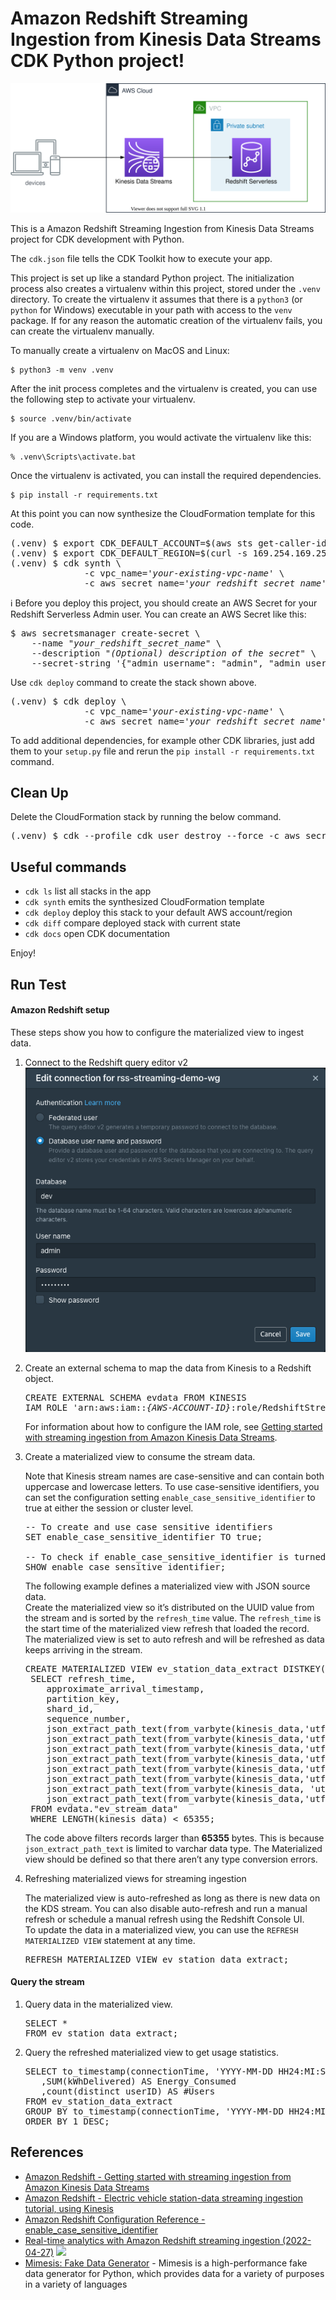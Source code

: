
# Amazon Redshift Streaming Ingestion from Kinesis Data Streams CDK Python project!

![redshift_streaming_ingestion_from_kinesis_data_streams](./redshift_streaming_from_kds.svg)

This is a Amazon Redshift Streaming Ingestion from Kinesis Data Streams project for CDK development with Python.

The `cdk.json` file tells the CDK Toolkit how to execute your app.

This project is set up like a standard Python project.  The initialization
process also creates a virtualenv within this project, stored under the `.venv`
directory.  To create the virtualenv it assumes that there is a `python3`
(or `python` for Windows) executable in your path with access to the `venv`
package. If for any reason the automatic creation of the virtualenv fails,
you can create the virtualenv manually.

To manually create a virtualenv on MacOS and Linux:

```
$ python3 -m venv .venv
```

After the init process completes and the virtualenv is created, you can use the following
step to activate your virtualenv.

```
$ source .venv/bin/activate
```

If you are a Windows platform, you would activate the virtualenv like this:

```
% .venv\Scripts\activate.bat
```

Once the virtualenv is activated, you can install the required dependencies.

```
$ pip install -r requirements.txt
```

At this point you can now synthesize the CloudFormation template for this code.

<pre>
(.venv) $ export CDK_DEFAULT_ACCOUNT=$(aws sts get-caller-identity --query Account --output text)
(.venv) $ export CDK_DEFAULT_REGION=$(curl -s 169.254.169.254/latest/dynamic/instance-identity/document | jq -r .region)
(.venv) $ cdk synth \
              -c vpc_name='<i>your-existing-vpc-name</i>' \
              -c aws_secret_name='<i>your_redshift_secret_name</i>'
</pre>

:information_source: Before you deploy this project, you should create an AWS Secret for your Redshift Serverless Admin user. You can create an AWS Secret like this:

<pre>
$ aws secretsmanager create-secret \
    --name "<i>your_redshift_secret_name</i>" \
    --description "<i>(Optional) description of the secret</i>" \
    --secret-string '{"admin_username": "admin", "admin_user_password": "<i>password_of_at_last_8_characters</i>"}'
</pre>

Use `cdk deploy` command to create the stack shown above.

<pre>
(.venv) $ cdk deploy \
              -c vpc_name='<i>your-existing-vpc-name</i>' \
              -c aws_secret_name='<i>your_redshift_secret_name</i>'
</pre>

To add additional dependencies, for example other CDK libraries, just add
them to your `setup.py` file and rerun the `pip install -r requirements.txt`
command.

## Clean Up

Delete the CloudFormation stack by running the below command.

<pre>
(.venv) $ cdk --profile cdk_user destroy --force -c aws_secret_name=<i>your_redshift_secret_name</i>
</pre>

## Useful commands

 * `cdk ls`          list all stacks in the app
 * `cdk synth`       emits the synthesized CloudFormation template
 * `cdk deploy`      deploy this stack to your default AWS account/region
 * `cdk diff`        compare deployed stack with current state
 * `cdk docs`        open CDK documentation

Enjoy!

## Run Test

#### Amazon Redshift setup

These steps show you how to configure the materialized view to ingest data.

1. Connect to the Redshift query editor v2
   ![redshift-query-editor-v2-connection](./redshift-query-editor-v2-connection.png)

2. Create an external schema to map the data from Kinesis to a Redshift object.
   <pre>
   CREATE EXTERNAL SCHEMA evdata FROM KINESIS
   IAM_ROLE 'arn:aws:iam::<i>{AWS-ACCOUNT-ID}</i>:role/RedshiftStreamingRole';
   </pre>
   For information about how to configure the IAM role, see [Getting started with streaming ingestion from Amazon Kinesis Data Streams](https://docs.aws.amazon.com/redshift/latest/dg/materialized-view-streaming-ingestion-getting-started.html).

3. Create a materialized view to consume the stream data.
   
   Note that Kinesis stream names are case-sensitive and can contain both uppercase and lowercase letters. To use case-sensitive identifiers, you can set the configuration setting `enable_case_sensitive_identifier` to true at either the session or cluster level.
   <pre>
   -- To create and use case sensitive identifiers
   SET enable_case_sensitive_identifier TO true;

   -- To check if enable_case_sensitive_identifier is turned on
   SHOW enable_case_sensitive_identifier;
   </pre>

   The following example defines a materialized view with JSON source data.<br/>
   Create the materialized view so it’s distributed on the UUID value from the stream and is sorted by the `refresh_time` value. The `refresh_time` is the start time of the materialized view refresh that loaded the record. The materialized view is set to auto refresh and will be refreshed as data keeps arriving in the stream.
   <pre>
   CREATE MATERIALIZED VIEW ev_station_data_extract DISTKEY(6) sortkey(1) AUTO REFRESH YES AS
    SELECT refresh_time,
       approximate_arrival_timestamp,
       partition_key,
       shard_id,
       sequence_number,
       json_extract_path_text(from_varbyte(kinesis_data,'utf-8'),'_id',true)::character(36) as ID,
       json_extract_path_text(from_varbyte(kinesis_data,'utf-8'),'clusterID',true)::varchar(30) as clusterID,
       json_extract_path_text(from_varbyte(kinesis_data,'utf-8'),'connectionTime',true)::varchar(20) as connectionTime,
       json_extract_path_text(from_varbyte(kinesis_data,'utf-8'),'kWhDelivered',true)::DECIMAL(10,2) as kWhDelivered,
       json_extract_path_text(from_varbyte(kinesis_data,'utf-8'),'stationID',true)::INTEGER as stationID,
       json_extract_path_text(from_varbyte(kinesis_data,'utf-8'),'spaceID',true)::varchar(100) as spaceID,
       json_extract_path_text(from_varbyte(kinesis_data, 'utf-8'),'timezone',true)::varchar(30)as timezone,
       json_extract_path_text(from_varbyte(kinesis_data,'utf-8'),'userID',true)::varchar(30) as userID
    FROM evdata."ev_stream_data"
    WHERE LENGTH(kinesis_data) < 65355;
   </pre>
   The code above filters records larger than **65355** bytes. This is because `json_extract_path_text` is limited to varchar data type. The Materialized view should be defined so that there aren’t any type conversion errors.

4. Refreshing materialized views for streaming ingestion
   
   The materialized view is auto-refreshed as long as there is new data on the KDS stream. You can also disable auto-refresh and run a manual refresh or schedule a manual refresh using the Redshift Console UI.<br/>
   To update the data in a materialized view, you can use the `REFRESH MATERIALIZED VIEW` statement at any time.
   <pre>
   REFRESH MATERIALIZED VIEW ev_station_data_extract;
   </pre>

#### Query the stream

1. Query data in the materialized view.
   <pre>
   SELECT *
   FROM ev_station_data_extract;
   </pre>
2. Query the refreshed materialized view to get usage statistics.
   <pre>
   SELECT to_timestamp(connectionTime, 'YYYY-MM-DD HH24:MI:SS') as connectiontime
      ,SUM(kWhDelivered) AS Energy_Consumed 
      ,count(distinct userID) AS #Users
   FROM ev_station_data_extract
   GROUP BY to_timestamp(connectionTime, 'YYYY-MM-DD HH24:MI:SS')
   ORDER BY 1 DESC;
   </pre>


## References

 * [Amazon Redshift - Getting started with streaming ingestion from Amazon Kinesis Data Streams](https://docs.aws.amazon.com/redshift/latest/dg/materialized-view-streaming-ingestion-getting-started.html)
 * [Amazon Redshift - Electric vehicle station-data streaming ingestion tutorial, using Kinesis](https://docs.aws.amazon.com/redshift/latest/dg/materialized-view-streaming-ingestion-example-station-data.html)
 * [Amazon Redshift Configuration Reference - enable_case_sensitive_identifier](https://docs.aws.amazon.com/redshift/latest/dg/r_enable_case_sensitive_identifier.html)
 * [Real-time analytics with Amazon Redshift streaming ingestion (2022-04-27)](https://aws.amazon.com/ko/blogs/big-data/real-time-analytics-with-amazon-redshift-streaming-ingestion/)
  ![](https://d2908q01vomqb2.cloudfront.net/b6692ea5df920cad691c20319a6fffd7a4a766b8/2022/04/14/BDB-2193-image001.png)
 * [Mimesis: Fake Data Generator](https://mimesis.name/en/latest/index.html) - Mimesis is a high-performance fake data generator for Python, which provides data for a variety of purposes in a variety of languages


